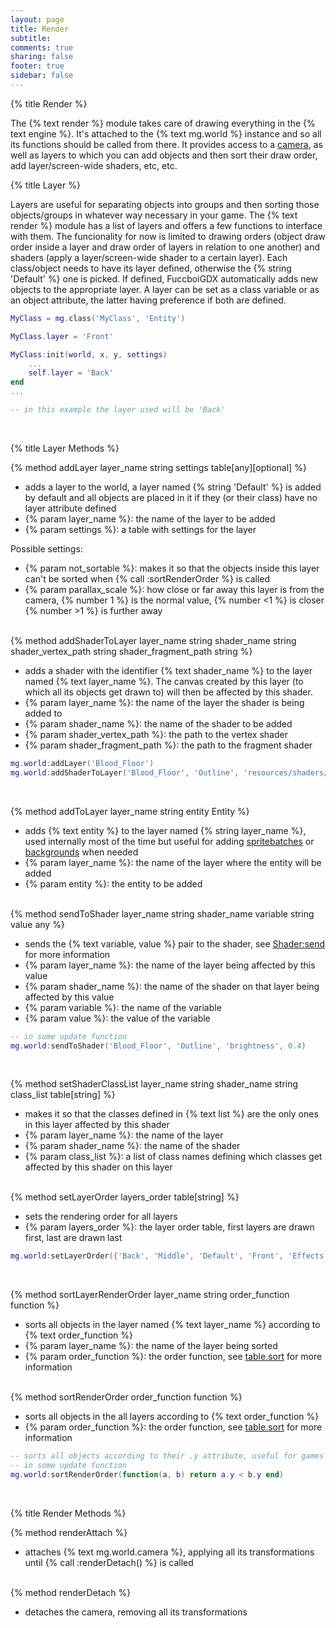 ```yaml
---
layout: page
title: Render 
subtitle:
comments: true
sharing: false
footer: true
sidebar: false 
---
```


{% title Render %}

The {% text render %} module takes care of drawing everything in the {% text engine %}. It's attached to the {% text mg.world %}
instance and so all its functions should be called from there. It provides access to a [camera](/documentation/camera), as well as
layers to which you can add objects and then sort their draw order, add layer/screen-wide shaders, etc, etc.

{% title Layer %}

Layers are useful for separating objects into groups and then sorting those objects/groups in whatever way necessary
in your game. The {% text render %} module has a list of layers and offers a few functions to interface with them.
The funcionality for now is limited to drawing orders (object draw order inside a layer and draw order of layers in relation
to one another) and shaders (apply a layer/screen-wide shader to a certain layer). Each class/object needs to have 
its layer defined, otherwise the {% string 'Default' %} one is picked. If defined, FuccboiGDX automatically adds new objects to the appropriate layer.
A layer can be set as a class variable or as an object attribute, the latter having preference if both are defined.

~~~ lua
MyClass = mg.class('MyClass', 'Entity')

MyClass.layer = 'Front'

MyClass:init(world, x, y, settings)
    ...
    self.layer = 'Back'
end
...

-- in this example the layer used will be 'Back'
~~~
<br>

{% title Layer Methods %}

{% method addLayer layer_name string settings table[any][optional] %}

*   adds a layer to the world, a layer named {% string 'Default' %} is added by default and all objects are placed in it if
they (or their class) have no layer attribute defined
*   {% param layer_name %}: the name of the layer to be added
*   {% param settings %}: a table with settings for the layer

Possible settings:

*   {% param not_sortable %}: makes it so that the objects inside this layer can't be sorted when {% call :sortRenderOrder %} is called
*   {% param parallax_scale %}: how close or far away this layer is from the camera, {% number 1 %} is the normal value, {% number <1 %} is closer {% number >1 %} is further away
<br><br>

{% method addShaderToLayer layer_name string shader_name string shader_vertex_path string shader_fragment_path string %}

*   adds a shader with the identifier {% text shader_name %} to the layer named {% text layer_name %}. The canvas created
by this layer (to which all its objects get drawn to) will then be affected by this shader.
*   {% param layer_name %}: the name of the layer the shader is being added to
*   {% param shader_name %}: the name of the shader to be added
*   {% param shader_vertex_path %}: the path to the vertex shader
*   {% param shader_fragment_path %}: the path to the fragment shader

~~~ lua
mg.world:addLayer('Blood_Floor')
mg.world:addShaderToLayer('Blood_Floor', 'Outline', 'resources/shaders/default.vert', 'resources/shaders/outline.frag')
~~~
<br>

{% method addToLayer layer_name string entity Entity %}

*   adds {% text entity %} to the layer named {% string layer_name %}, used internally most of the time but useful for adding [spritebatches](/documentation/spritebatch) or
[backgrounds](/documentation/background) when needed
*   {% param layer_name %}: the name of the layer where the entity will be added
*   {% param entity %}: the entity to be added
<br><br>

{% method sendToShader layer_name string shader_name variable string value any %}
*   sends the {% text variable, value %} pair to the shader, see [Shader:send](https://www.love2d.org/wiki/Shader:send) for more information
*   {% param layer_name %}: the name of the layer being affected by this value
*   {% param shader_name %}: the name of the shader on that layer being affected by this value
*   {% param variable %}: the name of the variable
*   {% param value %}: the value of the variable

~~~ lua
-- in some update function
mg.world:sendToShader('Blood_Floor', 'Outline', 'brightness', 0.4)
~~~
<br>

{% method setShaderClassList layer_name string shader_name string class_list table[string] %}

*   makes it so that the classes defined in {% text list %} are the only ones in this layer affected by this shader
*   {% param layer_name %}: the name of the layer
*   {% param shader_name %}: the name of the shader
*   {% param class_list %}: a list of class names defining which classes get affected by this shader on this layer
<br><br>

{% method setLayerOrder layers_order table[string] %}

*   sets the rendering order for all layers
*   {% param layers_order %}: the layer order table, first layers are drawn first, last are drawn last

~~~ lua
mg.world:setLayerOrder({'Back', 'Middle', 'Default', 'Front', 'Effects'})
~~~
<br>

{% method sortLayerRenderOrder layer_name string order_function function %}

*   sorts all objects in the layer named {% text layer_name %} according to {% text order_function %} 
*   {% param layer_name %}: the name of the layer being sorted
*   {% param order_function %}: the order function, see [table.sort](http://lua-users.org/wiki/TableLibraryTutorial) for more information
<br><br>

{% method sortRenderOrder order_function function %}

*   sorts all objects in the all layers according to {% text order_function %} 
*   {% param order_function %}: the order function, see [table.sort](http://lua-users.org/wiki/TableLibraryTutorial) for more information

~~~ lua
-- sorts all objects according to their .y attribute, useful for games in a Zelda-ish topdown angle
-- in some update function
mg.world:sortRenderOrder(function(a, b) return a.y < b.y end)
~~~
<br>

{% title Render Methods %}

{% method renderAttach %}

*   attaches {% text mg.world.camera %}, applying all its transformations until {% call :renderDetach() %} is called 
<br><br>

{% method renderDetach %}

*   detaches the camera, removing all its transformations
<br><br>
